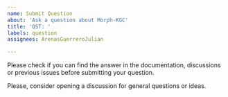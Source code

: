 ```yaml
---
name: Submit Question
about: 'Ask a question about Morph-KGC'
title: 'QST: '
labels: question
assignees: ArenasGuerreroJulian

---
```


Please check if you can find the answer in the documentation, discussions or previous issues before submitting your question.

Please, consider opening a discussion for general questions or ideas.
